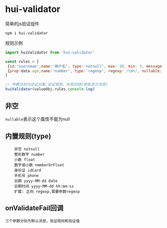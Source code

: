 # hui-validator
简单的js验证组件

```
npm i hui-validator
```

规则示例
```javascript
import huiValidator from 'hui-validator'

const rules = [
 {id:'usernmae',name:'用户名', type:'notnull', max: 10, min: 3, message:'用户名不能为空'},
 {prop:data.age,name:'number', type:'regexp', regexp: /\d+/, nullable: true }
]

// 参数分别为验证对象,验证规则，失败回调(用来显示消息)
huiValidator(valueObj,rules,console.log)

```

## 非空
`nullable`表示这个属性不能为null

## 内置规则(type)

```
    非空 notnull
    整形数字 number
    小数 float
    数字或小数 nmmberOrFloat
    身份证 idCard
    手机号 phone
    日期 yyyy-MM-dd date
    日期时间 yyyy-MM-dd hh:mm:ss
    扩展: 正则 regexp,需要参数regexp
```


## onValidateFail回调
```
三个参数分别为默认消息，验证规则和验证值
```
